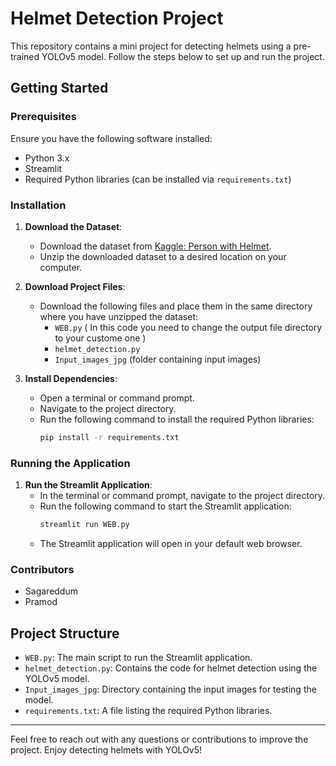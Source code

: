 # Helmet Detection Project

This repository contains a mini project for detecting helmets using a pre-trained YOLOv5 model. Follow the steps below to set up and run the project.

## Getting Started

### Prerequisites

Ensure you have the following software installed:
- Python 3.x
- Streamlit
- Required Python libraries (can be installed via `requirements.txt`)

### Installation

1. **Download the Dataset**:
   - Download the dataset from [Kaggle: Person with Helmet](https://www.kaggle.com/datasets/eddumusagar/person-with-helmet).
   - Unzip the downloaded dataset to a desired location on your computer.

2. **Download Project Files**:
   - Download the following files and place them in the same directory where you have unzipped the dataset:
     - `WEB.py`  ( In this code you need to change the output file directory to your custome one )
     - `helmet_detection.py`
     - `Input_images_jpg` (folder containing input images)

3. **Install Dependencies**:
   - Open a terminal or command prompt.
   - Navigate to the project directory.
   - Run the following command to install the required Python libraries:
     ```bash
     pip install -r requirements.txt
     ```

### Running the Application

1. **Run the Streamlit Application**:
   - In the terminal or command prompt, navigate to the project directory.
   - Run the following command to start the Streamlit application:
     ```bash
     streamlit run WEB.py
     ```
   - The Streamlit application will open in your default web browser.

### Contributors

- Sagareddum
- Pramod

## Project Structure

- `WEB.py`: The main script to run the Streamlit application.
- `helmet_detection.py`: Contains the code for helmet detection using the YOLOv5 model.
- `Input_images_jpg`: Directory containing the input images for testing the model.
- `requirements.txt`: A file listing the required Python libraries.

---

Feel free to reach out with any questions or contributions to improve the project. Enjoy detecting helmets with YOLOv5!
